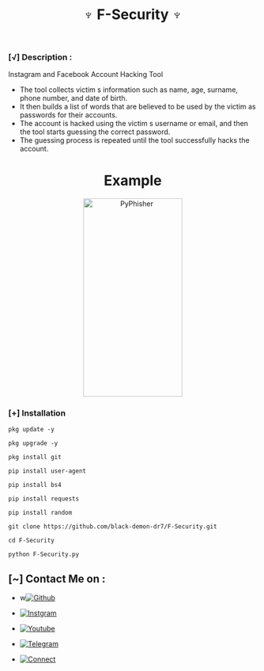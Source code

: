 <h1 align="center">♆ F-Security ♆</h1>
<br>

### [√] Description :

Instagram and Facebook Account Hacking Tool

- The tool collects victim s information such as name, age, surname, phone number, and date of birth.
- It then builds a list of words that are believed to be used by the victim as passwords for their accounts.
- The account is hacked using the victim s username or email, and then the tool starts guessing the correct password.
- The guessing process is repeated until the tool successfully hacks the account.



<h1 align="center">Example</h1>

<p align="center">
  <img src="vid.mp4" alt="PyPhisher" width="200" height="400">
</p>



### [+] Installation

```
pkg update -y
```
```
pkg upgrade -y
```
```
pkg install git
```
```
pip install user-agent
```
``` 
pip install bs4
```
```
pip install requests
```
```
pip install random
```
```
git clone https://github.com/black-demon-dr7/F-Security.git
```
```
cd F-Security
```
```
python F-Security.py
```


## [~] Contact Me on :

- w[![Github](https://img.shields.io/badge/Github-Demon-purple?style=for-the-badge&logo=github)](https://github.com/KasRoudra)

- [![Instgram](https://img.shields.io/badge/Instagram-Demon-green?style=for-the-badge&logo=instagram)](mailto:kasroudrakrd@gmail.com)

- [![Youtube](https://img.shields.io/badge/Youtube-Demon-blue?style=for-the-badge&logo=youtube)](https://facebook.com/KasRoudra)

- [![Telegram](https://img.shields.io/badge/Telegram-Demon-orange?style=for-the-badge&logo=telegram)](https://m.me/KasRoudra)

- [![Connect](https://img.shields.io/badge/Telegram-KasRoudra-indigo?style=for-the-badge&logo=telegram)](https://t.me/KasRoudra)

